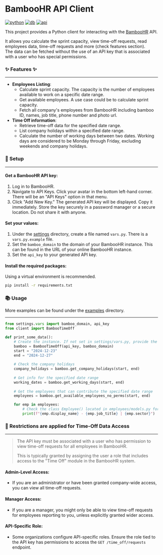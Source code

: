 # BambooHR API Client
[![python](https://img.shields.io/badge/python-3.9-blue)](https://www.python.org/)
[![db](https://img.shields.io/badge/db-sqlmodel-7e56c2)](https://sqlmodel.tiangolo.com/)
[![api](https://img.shields.io/badge/BambooHR-v1-73c41d)](https://documentation.bamboohr.com/docs/getting-started)


 This project provides a Python client for interacting with the [BambooHR](https://www.bamboohr.com/) API.

 It allows you calculate the sprint capacity, view time-off requests, read 
 employees data, time-off requests and more (check features section). <br>
 The data can be fetched without the use of an API key 
 that is associated with a user who has special permissions.


### ✨ Features ✨

-------------

* **Employees Listing**:
  * Calculate sprint capacity. The capacity is the number of employees available to work on a 
    specific date range.
  * Get available employees. A use case could be to calculate sprint capacity.
  * Fetch all company's employees from BambooHR including bamboo ID, 
    names, job title, phone number and photo url.
* **Time Off information**:
  * Retrieve time-off data for the specified date range.
  * List company holidays within a specified date range.
  * Calculate the number of working days between two dates. Working days 
    are considered to be Monday through Friday, excluding weekends and company 
    holidays.


### 🔧 Setup

-------------

#### Get a BambooHR API key:
1. Log in to BambooHR.
2. Navigate to API Keys. Click your avatar in the bottom left-hand corner. 
   There will be an "API Keys" option in that menu.
3. Click "Add New Key."
   The generated API key will be displayed. Copy it immediately.
   Store the key securely in a password manager or a secure location. Do not share it with anyone.

#### Set your values:

1. Under the [settings](settings) directory, create a file named `vars.py`. 
   There is a `vars.py.example` file.
2. Set the `bamboo_domain` to the domain of your BambooHR instance. This can be found in the URL of your online BambooHR instance.
2. Set the `api_key` to your generated API key.

#### Install the required packages:
Using a virtual environment is recommended.
```bash
pip install -r requirements.txt
```

### 📚 Usage
More examples can be found under the [examples](examples) directory.

-------------

```python
from settings.vars import bamboo_domain, api_key
from client import BambooTimeOff

def print_some_data():
    # Create the instance. If not set in settings/vars.py, provide the api and the domain
    bamboo = BambooTimeOff(api_key, bamboo_domain)
    start = "2024-12-23"
    end = "2024-12-27"
    
    # Check the company holidays
    company_holidays = bamboo.get_company_holidays(start, end)
    
    # Get info for the specified date range
    working_dates = bamboo.get_working_days(start, end)
    
    # Get the employees that can contribute the specified date range
    employees = bamboo.get_available_employees_no_perms(start, end)

    for emp in employees:
        # Check the class Employee() located in employees/models.py for more attrs
        print(f"{emp.display_name} - {emp.job_title} | {emp.sector}")
```

### 📝 Restrictions are applied for Time-Off Data Access 

-------------

>  The API key must be associated with a user who has permission to view time-off requests for all employees in BambooHR.
> 
>  This is typically granted by assigning the user a role that includes access to the "Time Off" module in the BambooHR system.

#### Admin-Level Access:
- If you are an administrator or have been granted company-wide access, you 
can view all time-off requests.
#### Manager Access:
- If you are a manager, you might only be able to view time-off requests for employees reporting to you, unless explicitly granted wider access.
#### API-Specific Role:
- Some organizations configure API-specific roles. Ensure the role tied to 
the API key has permissions to access the `GET /time_off/requests` endpoint.